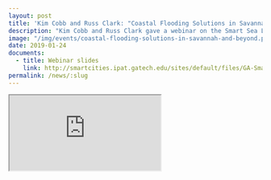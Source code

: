 ```yaml
---
layout: post
title: 'Kim Cobb and Russ Clark: "Coastal Flooding Solutions in Savannah and Beyond"'
description: "Kim Cobb and Russ Clark gave a webinar on the Smart Sea Level Sensors project as part of the Georgia Smart series."
image: "/img/events/coastal-flooding-solutions-in-savannah-and-beyond.png"
date: 2019-01-24
documents:
  - title: Webinar slides
    link: http://smartcities.ipat.gatech.edu/sites/default/files/GA-Smart-Webinar_Smart-Sea-Level-Sensors_1-24-2019.pdf
permalink: /news/:slug
---
```


<div class="embed-responsive embed-responsive-16by9">
  <iframe class="embed-responsive-item" src="https://www.youtube.com/embed/btD6ie5o8CY" allowfullscreen></iframe>
</div>
